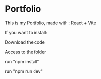 # Portfolio

This is my Portfolio, made with : React + Vite

If you want to install:

Download the code

Access to the folder

run "npm install"

run "npm run dev"

